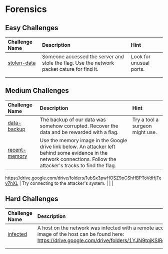 # Forensics

## Easy Challenges
| Challenge Name  | Description | Hint
|:-- | :-- | :---
| [stolen-data](stolen-data) | Someone accessed the server and stole the flag.  Use the network packet cature for find it. | Look for unusual ports.
|  |  |
|  |  |

## Medium Challenges
| Challenge Name  | Description | Hint
|:-- | :-- | :---
| [data-backup](data-backup) | The backup of our data was somehow corrupted.  Recover the data and be rewarded with a flag. | Try a tool a surgeon might use.
| [recent-memory](recent-memory)   | Use the memory image in the Google drive link below.  An attacker left behind some evidence in the network connections.  Follow the attacker's tracks to find the flag.

https://drive.google.com/drive/folders/1ubSx3pwHOSZ9oCShHBPToVdHjTev7hXL | Try connecting to the attacker's system.
|  |  |


## Hard Challenges
| Challenge Name  | Description | Hint
|:-- | :-- | :---
| [infected](infected) | A host on the network was infected with a remote access trojan.  A memory image of the host can be found here: https://drive.google.com/drive/folders/1YJN9tqjKSIRcYD3Wb4ZH1xo2DlnCuJEB | No hints.
|  |  |
|  |  |
